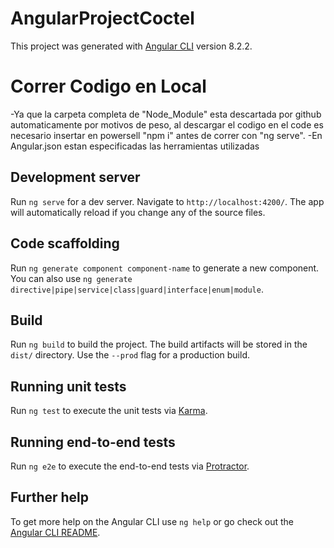 # AngularProjectCoctel

This project was generated with [Angular CLI](https://github.com/angular/angular-cli) version 8.2.2.

# Correr Codigo en Local
-Ya que la carpeta completa de "Node_Module" esta descartada por github automaticamente por motivos de peso, al descargar el codigo en el code es necesario insertar en powersell "npm i" antes de correr con "ng serve".
-En Angular.json estan especificadas las herramientas utilizadas

## Development server

Run `ng serve` for a dev server. Navigate to `http://localhost:4200/`. The app will automatically reload if you change any of the source files.

## Code scaffolding

Run `ng generate component component-name` to generate a new component. You can also use `ng generate directive|pipe|service|class|guard|interface|enum|module`.

## Build

Run `ng build` to build the project. The build artifacts will be stored in the `dist/` directory. Use the `--prod` flag for a production build.

## Running unit tests

Run `ng test` to execute the unit tests via [Karma](https://karma-runner.github.io).

## Running end-to-end tests

Run `ng e2e` to execute the end-to-end tests via [Protractor](http://www.protractortest.org/).

## Further help

To get more help on the Angular CLI use `ng help` or go check out the [Angular CLI README](https://github.com/angular/angular-cli/blob/master/README.md).

